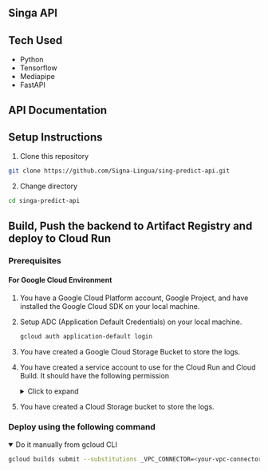 ## Singa API

## Tech Used

- Python
- Tensorflow
- Mediapipe
- FastAPI

## API Documentation

## Setup Instructions

1. Clone this repository

```sh
git clone https://github.com/Signa-Lingua/sing-predict-api.git
```

2. Change directory

```sh
cd singa-predict-api
```

## Build, Push the backend to Artifact Registry and deploy to Cloud Run

### Prerequisites

#### For Google Cloud Environment

1. You have a Google Cloud Platform account, Google Project, and have installed the Google Cloud SDK on your local machine.
2. Setup ADC (Application Default Credentials) on your local machine.

   ```sh
   gcloud auth application-default login
   ```

3. You have created a Google Cloud Storage Bucket to store the logs.
4. You have created a service account to use for the Cloud Run and Cloud Build. It should have the following permission

   <details>
   <summary>Click to expand</summary>

   - Cloud Run Admin
   - Secret Manager Secret Accessor
   - Service Account User
   - Cloud Build Service Account

   </details>

5. You have created a Cloud Storage bucket to store the logs.

### Deploy using the following command

<details open>
<summary>Do it manually from gcloud CLI</summary>

```sh
gcloud builds submit --substitutions _VPC_CONNECTOR=<your-vpc-connector>,_SERVICE_ACCOUNT=<your-service-account>,_LOGBUCKET=<your-log-bucket-name>
```

</details>
